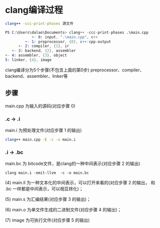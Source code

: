 <!--
 * @Description: 
 * @Version: 1.0
 * @Author: Li Yuanhao
 * @Email: dalao_li@163.com
 * @Date: 2023-03-10 00:22:04
 * @LastEditors: Li Yuanhao
 * @LastEditTime: 2023-03-11 00:33:56
-->

# clang编译过程

```sh
clang++ -ccc-print-phases 源文件
```


```s
PS C:\Users\dalao\Documents> clang++ -ccc-print-phases .\main.cpp
            +- 0: input, ".\main.cpp", c++
         +- 1: preprocessor, {0}, c++-cpp-output
      +- 2: compiler, {1}, ir
   +- 3: backend, {2}, assembler
+- 4: assembler, {3}, object
5: linker, {4}, image
```

clang编译分为5个步骤(不包含上面的第0步)
preprocessor、compiler、backend、assembler、linker等


## 步骤


main.cpp 为输入的源码(对应步骤 0)

### .c -> .i

main.i 为预处理文件(对应步骤 1 的输出)

```sh
clang++ main.cpp -E -c -o main.i
```


### .i -> .bc

main.bc 为 bitcode文件，是clang的一种中间表示(对应步骤 2 的输出)

```
clang main.i -emit-llvm  -c -o main.bc
```

(4) main.ll 为一种文本化的中间表示，可以打开来看的(对应步骤 2 的输出， 和 .bc 一样都是中间表示，可以相互转化)；

(5) main.s 为汇编结果(对应步骤 3 的输出)；

(6) main.o 为单文件生成的二进制文件(对应步骤 4 的输出)；

(7) image 为可执行文件(对应步骤 5 的输出)